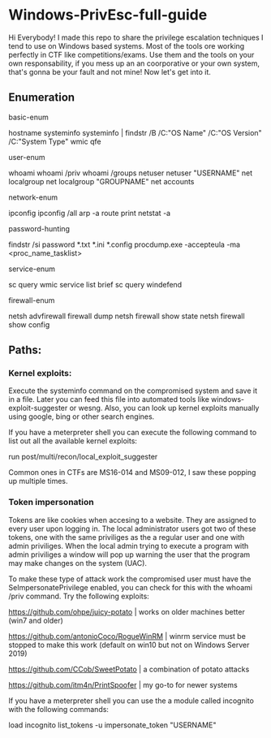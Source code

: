 # Windows-PrivEsc-full-guide

Hi Everybody! I made this repo to share the privilege escalation techniques I tend to use on Windows based systems. Most of the tools ore working perfectly in CTF like competitions/exams. Use them and the tools on your own responsability, if you mess up an an coorporative or your own system, that's gonna be your fault and not mine! Now let's get into it.

## Enumeration

basic-enum

hostname
systeminfo
systeminfo | findstr /B /C:"OS Name" /C:"OS Version" /C:"System Type"
wmic qfe

user-enum

whoami
whoami /priv
whoami /groups
netuser
netuser "USERNAME"
net localgroup
net localgroup "GROUPNAME"
net accounts

network-enum

ipconfig
ipconfig /all
arp -a
route print
netstat -a

password-hunting

findstr /si password *.txt *.ini *.config
procdump.exe -accepteula -ma <proc_name_tasklist>

service-enum

sc query
wmic service list brief
sc query windefend

firewall-enum

netsh advfirewall firewall dump
netsh firewall show state
netsh firewall show config

## Paths:

### Kernel exploits:

Execute the systeminfo command on the compromised system and save it in a file. Later you can feed this file into automated tools like windows-exploit-suggester or wesng. Also, you can look up kernel exploits manually using google, bing or other search engines.

If you have a meterpreter shell you can execute the following command to list out all the available kernel exploits:

run post/multi/recon/local_exploit_suggester

Common ones in CTFs are MS16-014 and MS09-012, I saw these popping up multiple times.

### Token impersonation

Tokens are like cookies when accesing to a website. They are assigned to every user upon logging in. The local administrator users got two of these tokens, one with the same priviliges as the a regular user and one with admin priviliges. When the local admin trying to execute a program with admin priviliges a window will pop up warning the user that the program may make changes on the system (UAC).

To make these type of attack work the compromised user must have the SeImpersonatePrivilege enabled, you can check for this with the whoami /priv command. Try the following exploits:

https://github.com/ohpe/juicy-potato          | works on older machines better (win7 and older)

https://github.com/antonioCoco/RogueWinRM     | winrm service must be stopped to make this work (default on win10 but not on Windows Server 2019)

https://github.com/CCob/SweetPotato           | a combination of potato attacks

https://github.com/itm4n/PrintSpoofer         | my go-to for newer systems

If you have a meterpreter shell you can use the a module called incognito with the following commands:

load incognito
list_tokens -u
impersonate_token "USERNAME"





